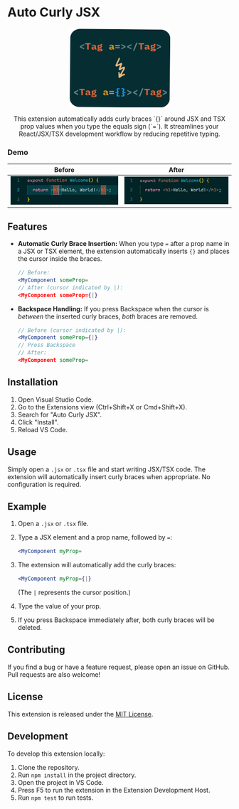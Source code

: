 # Auto Curly JSX

<p align="center">
  <img src="assets/logo.png" alt="Logo" width="227px" height="178px">
</p>
<p align="center">
This extension automatically adds curly braces `{}` around JSX and TSX prop values when you type the equals sign (`=`). It streamlines your React/JSX/TSX development workflow by reducing repetitive typing.
</p>

### Demo

| Before                          | After                          |
| ------------------------------- | ------------------------------ |
| <img src="assets/before.gif" /> | <img src="assets/after.gif" /> |

## Features

- **Automatic Curly Brace Insertion:** When you type `=` after a prop name in a JSX or TSX element, the extension automatically inserts `{}` and places the cursor inside the braces.

  ```jsx
  // Before:
  <MyComponent someProp=
  // After (cursor indicated by |):
  <MyComponent someProp={|}
  ```

- **Backspace Handling:** If you press Backspace when the cursor is _between_ the inserted curly braces, _both_ braces are removed.

  ```jsx
  // Before (cursor indicated by |):
  <MyComponent someProp={|}
  // Press Backspace
  // After:
  <MyComponent someProp=
  ```

## Installation

1.  Open Visual Studio Code.
2.  Go to the Extensions view (Ctrl+Shift+X or Cmd+Shift+X).
3.  Search for "Auto Curly JSX".
4.  Click "Install".
5.  Reload VS Code.

## Usage

Simply open a `.jsx` or `.tsx` file and start writing JSX/TSX code. The extension will automatically insert curly braces when appropriate. No configuration is required.

## Example

1.  Open a `.jsx` or `.tsx` file.
2.  Type a JSX element and a prop name, followed by `=`:

    ```jsx
    <MyComponent myProp=
    ```

3.  The extension will automatically add the curly braces:

    ```jsx
    <MyComponent myProp={|}
    ```

    (The `|` represents the cursor position.)

4.  Type the value of your prop.
5.  If you press Backspace immediately after, both curly braces will be deleted.

## Contributing

If you find a bug or have a feature request, please open an issue on GitHub. Pull requests are also welcome!

## License

This extension is released under the [MIT License](LICENSE).

## Development

To develop this extension locally:

1.  Clone the repository.
2.  Run `npm install` in the project directory.
3.  Open the project in VS Code.
4.  Press F5 to run the extension in the Extension Development Host.
5.  Run `npm test` to run tests.
